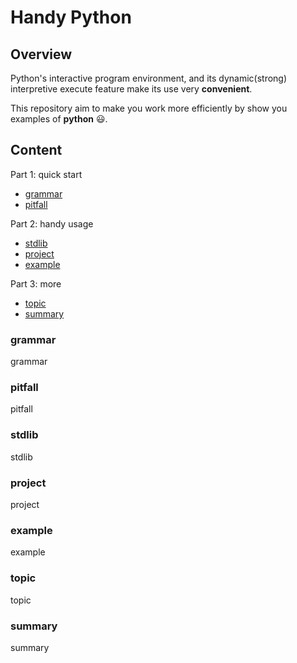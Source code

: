# Handy Python

## Overview

Python's interactive program environment, and its dynamic(strong) interpretive execute feature make its use very **convenient**.

This repository aim to make you work more efficiently by show you examples of **python** 😃.

## Content

Part 1: quick start

- [grammar](#grammar)
- [pitfall](#pitfall)

Part 2: handy usage

- [stdlib](#stdlib)
- [project](#project)
- [example](#example)

Part 3: more

- [topic](#topic)
- [summary](#summary)

### grammar

grammar

### pitfall

pitfall

### stdlib

stdlib

### project

project

### example

example

### topic

topic

### summary

summary


